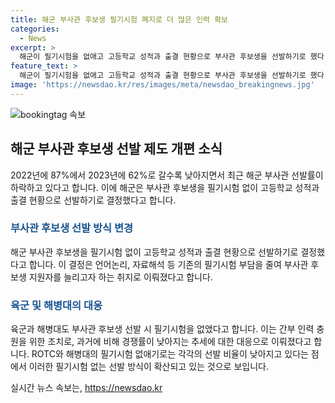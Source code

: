 ```yaml
---
title: 해군 부사관 후보생 필기시험 폐지로 더 많은 인력 확보
categories:
  - News
excerpt: >
  해군이 필기시험을 없애고 고등학교 성적과 출결 현황으로 부사관 후보생을 선발하기로 했다. 해군은 인력 확보에 어려움을 겪고 있으며, 지난해 전체 부사관 선발률도 62%에 불과했다. 이러한 변화는 해군뿐만 아니라 육군과 해병대에서도 필기시험 없이 부사관 후보생을 선발하는 추세다. (150자)
feature_text: >
  해군이 필기시험을 없애고 고등학교 성적과 출결 현황으로 부사관 후보생을 선발하기로 했다. 해군은 인력 확보에 어려움을 겪고 있으며, 지난해 전체 부사관 선발률도 62%에 불과했다. 이러한 변화는 해군뿐만 아니라 육군과 해병대에서도 필기시험 없이 부사관 후보생을 선발하는 추세다. (150자)
image: 'https://newsdao.kr/res/images/meta/newsdao_breakingnews.jpg'
---
```


<p><img src="https://newsdao.kr/res/images/meta/newsdao_breakingnews.jpg" alt="bookingtag 속보" /></p>

<h2 data-ke-size="size26">해군 부사관 후보생 선발 제도 개편 소식</h2>

<p data-ke-size="size16">2022년에 87%에서 2023년에 62%로 갈수록 낮아지면서 최근 해군 부사관 선발률이 하락하고 있다고 합니다. 이에 해군은 부사관 후보생을 필기시험 없이 고등학교 성적과 출결 현황으로 선발하기로 결정했다고 합니다.</p>

<h3><b><span style="color: #1a5490;">부사관 후보생 선발 방식 변경</span></b></h3>

<p data-ke-size="size16">해군 부사관 후보생을 필기시험 없이 고등학교 성적과 출결 현황으로 선발하기로 결정했다고 합니다. 이 결정은 언어논리, 자료해석 등 기존의 필기시험 부담을 줄여 부사관 후보생 지원자를 늘리고자 하는 취지로 이뤄졌다고 합니다.</p>

<h3><b><span style="color: #1a5490;">육군 및 해병대의 대응</span></b></h3>

<p data-ke-size="size16">육군과 해병대도 부사관 후보생 선발 시 필기시험을 없앴다고 합니다. 이는 간부 인력 충원을 위한 조치로, 과거에 비해 경쟁률이 낮아지는 추세에 대한 대응으로 이뤄졌다고 합니다. ROTC와 해병대의 필기시험 없애기로는 각각의 선발 비율이 낮아지고 있다는 점에서 이러한 필기시험 없는 선발 방식이 확산되고 있는 것으로 보입니다.</p>
실시간 뉴스 속보는, <a href="https://newsdao.kr" rel="dofollow">https://newsdao.kr</a>


